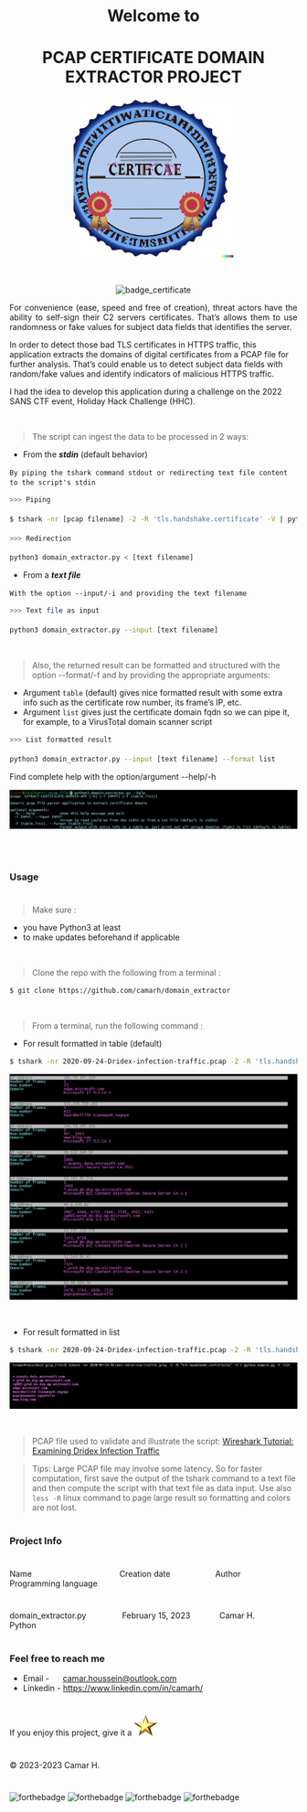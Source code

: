 **<h1 align="center"> Welcome to </h1>**
<h1 align="center"><strong> PCAP CERTIFICATE DOMAIN EXTRACTOR PROJECT </strong></h1>

<p align="center">
<img src="img/illustration.png" alt="picture_certificate" width="280" height="280" />
</p>

<br/>

<p align="center">
<img src="https://img.shields.io/badge/Made%20with-Python-brightgreen"  alt="badge_certificate" width="180" height="30" />


<br/>


<p align="justify"> For convenience (ease, speed and free of creation), threat actors have the ability to self-sign their C2 servers certificates. That’s allows them to use randomness or fake values for subject data fields that identifies the server.

In order to detect those bad TLS certificates in HTTPS traffic, this application extracts the domains of digital certificates from a PCAP file for further analysis. That’s could enable us to detect subject data fields with random/fake values and identify indicators of malicious HTTPS traffic.

I had the idea to develop this application during a challenge on the 2022 SANS CTF event, Holiday Hack Challenge (HHC).

<br/>

> The script can ingest the data to be processed in 2 ways:
- From the ***stdin*** (default behavior)

`By piping the tshark command stdout or redirecting text file content to the script's stdin`

```Bash
>>> Piping

$ tshark -nr [pcap filename] -2 -R 'tls.handshake.certificate' -V | python3 domain_extractor.py

>>> Redirection

python3 domain_extractor.py < [text filename]

```

- From a ***text file***</strong>

`With the option --input/-i and providing the text filename`

```Bash
>>> Text file as input

python3 domain_extractor.py --input [text filename]

```

<br/>

> Also, the returned result can be formatted and structured with the option --format/-f and by providing the appropriate arguments:

-	Argument `table` (default) gives nice formatted result with some extra info such as the certificate row number, its frame’s IP, etc.
-	Argument `list` gives just the certificate domain fqdn so we can pipe it, for example, to a VirusTotal domain scanner script
</p>

```Bash
>>> List formatted result

python3 domain_extractor.py --input [text filename] --format list

```

Find complete help with the option/argument --help/-h

![visual_table](img/help.jpg)

<br/>

#
### Usage
#

> Make sure :
* you have Python3 at least
* to make updates beforehand if applicable

<br/>

> Clone the repo with the following from a terminal :

```Bash
$ git clone https://github.com/camarh/domain_extractor
```

<br/>

> From a terminal, run the following command :
- For result formatted in table (default)
```Bash
$ tshark -nr 2020-09-24-Dridex-infection-traffic.pcap -2 -R 'tls.handshake.certificate' -V | python3 domain_extractor.py
```
![visual_table](img/visual_table.jpg)

<br/>

- For result formatted in list
```Bash
$ tshark -nr 2020-09-24-Dridex-infection-traffic.pcap -2 -R 'tls.handshake.certificate' -V | python3 domain_extractor.py -f list
```
![visual_list](img/visual_list.jpg)


<br/>

> PCAP file used to validate and illustrate the script: [Wireshark Tutorial: Examining Dridex Infection Traffic](https://unit42.paloaltonetworks.com/wireshark-tutorial-dridex-infection-traffic/)

> Tips: Large PCAP file may involve some latency. So for faster computation, first save the output of the tshark command to a text file and then compute the script with that text file as data input. Use also `less -R` linux command to page large result so formatting and colors are not lost.

#
### Project Info
# 

<div>Name &nbsp;&nbsp;&nbsp;&nbsp;&nbsp;&nbsp;&nbsp;&nbsp;&nbsp;&nbsp;&nbsp;&nbsp;&nbsp;&nbsp;&nbsp;&nbsp; &nbsp;&nbsp;&nbsp;&nbsp;&nbsp;&nbsp;&nbsp;&nbsp;&nbsp;&nbsp;&nbsp;&nbsp;&nbsp;&nbsp;&nbsp;&nbsp;&nbsp;&nbsp;&nbsp;&nbsp; Creation date&nbsp;&nbsp;&nbsp;&nbsp;&nbsp;&nbsp;&nbsp;&nbsp;&nbsp;&nbsp;&nbsp;&nbsp;&nbsp;&nbsp;&nbsp;&nbsp;&nbsp;&nbsp;&nbsp;&nbsp;Author&nbsp;&nbsp;&nbsp;&nbsp;&nbsp;&nbsp;&nbsp;&nbsp;&nbsp;&nbsp;&nbsp;&nbsp; Programming language</div>

#

<div>domain_extractor.py&nbsp;&nbsp;&nbsp;&nbsp;&nbsp;&nbsp;&nbsp;&nbsp;&nbsp;&nbsp;&nbsp;&nbsp;&nbsp;&nbsp;&nbsp;&nbsp;February 15, 2023&nbsp;&nbsp;&nbsp;&nbsp;&nbsp;&nbsp;&nbsp;&nbsp;&nbsp;&nbsp;&nbsp;&nbsp; Camar H.&nbsp;&nbsp;&nbsp;&nbsp;&nbsp;&nbsp;&nbsp;&nbsp; Python</div>

<br/>

### Feel free to reach me

- Email - &nbsp;&nbsp;&nbsp;&nbsp; <camar.houssein@outlook.com>
- Linkedin - <https://www.linkedin.com/in/camarh/>

#
If you enjoy this project, give it a
[![golden_star](img/golden_star.png)](https://github.com/camarh/domain_extractor/stargazers)


# 

© 2023-2023 Camar H.

# 
![forthebadge](https://forthebadge.com/images/badges/built-with-love.svg)
![forthebadge](https://forthebadge.com/images/badges/made-with-python.svg)
![forthebadge](https://forthebadge.com/images/badges/built-with-swag.svg)
![forthebadge](https://forthebadge.com/images/badges/powered-by-coffee.svg)

